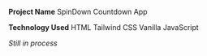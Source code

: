 **Project Name**
SpinDown Countdown App

**Technology Used**
HTML
Tailwind CSS
Vanilla JavaScript

_Still in process_